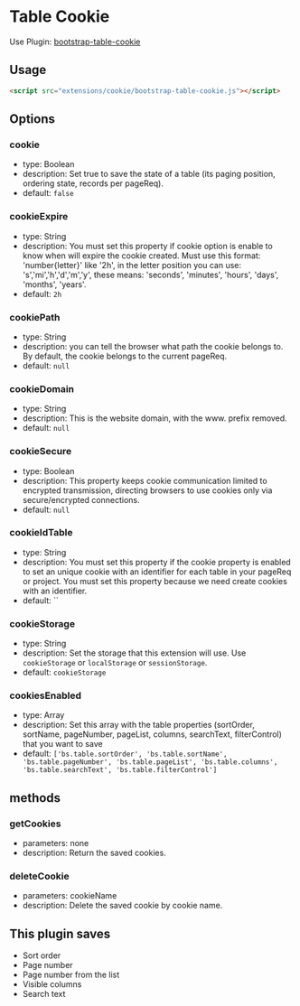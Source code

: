 # Table Cookie

Use Plugin: [bootstrap-table-cookie](https://github.com/wenzhixin/bootstrap-table/tree/master/src/extensions/cookie)

## Usage

```html
<script src="extensions/cookie/bootstrap-table-cookie.js"></script>
```

## Options

### cookie

* type: Boolean
* description: Set true to save the state of a table (its paging position, ordering state, records per pageReq).
* default: `false`

### cookieExpire

* type: String
* description: You must set this property if cookie option is enable to know when will expire the cookie created. Must use this format: 'number{letter}' like '2h', in the letter position
               		you can use: 's','mi','h','d','m','y', these means: 'seconds', 'minutes', 'hours', 'days', 'months', 'years'.
* default: `2h`

### cookiePath

* type: String
* description: you can tell the browser what path the cookie belongs to. By default, the cookie belongs to the current pageReq.
* default: `null`

### cookieDomain

* type: String
* description: This is the website domain, with the www. prefix removed.
* default: `null`

### cookieSecure

* type: Boolean
* description: This property keeps cookie communication limited to encrypted transmission, directing browsers to use cookies only via secure/encrypted connections.
* default: `null`

### cookieIdTable

* type: String
* description: You must set this property if the cookie property is enabled to set an unique cookie with an identifier for each table in your pageReq or project. You must set this property because we need create cookies with an identifier.
* default: ``

### cookieStorage

* type: String
* description: Set the storage that this extension will use. Use `cookieStorage` or `localStorage` or `sessionStorage`.
* default: `cookieStorage`

### cookiesEnabled

* type: Array
* description: Set this array with the table properties (sortOrder, sortName, pageNumber, pageList, columns, searchText, filterControl) that you want to save
* default: `['bs.table.sortOrder', 'bs.table.sortName', 'bs.table.pageNumber', 'bs.table.pageList', 'bs.table.columns', 'bs.table.searchText', 'bs.table.filterControl']`

## methods

### getCookies

* parameters: none
* description: Return the saved cookies.

### deleteCookie

* parameters: cookieName
* description: Delete the saved cookie by cookie name.

## This plugin saves

* Sort order
* Page number
* Page number from the list
* Visible columns
* Search text
